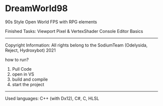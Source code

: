 # DreamWorld98
90s Style Open World FPS with RPG elements


Finished Tasks:
  Viewport
  Pixel & VertexShader
  Console
  Editor Basics
  
  -----------------------------
  
  Copyright Information: 
  All rights belong to the SodiumTeam (Odelysida, Reject, Hydroxybot)
  2021 
  
  
  how to run? 
  1. Pull Code
  2. open in VS
  3. build and compile
  4. start the project
  ----------------------------
  
  Used languages: C++ (with Dx12), C#, C, HLSL
